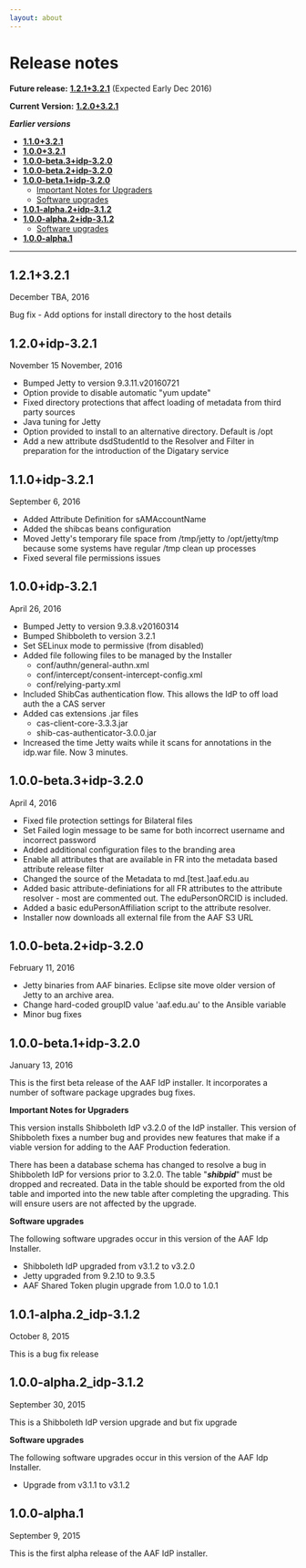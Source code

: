 ```yaml
---
layout: about
---
```


# Release notes

**Future release:** [**1.2.1+3.2.1**](#1.2.1) (Expected Early Dec 2016)

**Current Version:** [**1.2.0+3.2.1**](#1.2.0)

***Earlier versions***

- [**1.1.0+3.2.1**](#1.1.0)
- [**1.0.0+3.2.1**](#1.0.0)
- [**1.0.0-beta.3+idp-3.2.0**](#1.0.0-beta.3)
- [**1.0.0-beta.2+idp-3.2.0**](#1.0.0-beta.2)
- [**1.0.0-beta.1+idp-3.2.0**](#1.0.0-beta.1)
  - [Important Notes for Upgraders](#1.0.0-beta-notes)
  - [Software upgrades](#1.1.0-beta-software)
- [**1.0.1-alpha.2+idp-3.1.2**](1.0.1-alpha.2)
- [**1.0.0-alpha.2+idp-3.1.2**](1.0.0-alpha.2)
  - [Software upgrades](#1.0.0-alpha.2-software)
- [**1.0.0-alpha.1**](1.0.0-alpha.1)

----------
## <a name="1.2.1"></a>1.2.1+3.2.1 ##

December TBA, 2016

Bug fix - Add options for install directory to the host details


## <a name="1.2.0"></a>1.2.0+idp-3.2.1 ##

November 15 November, 2016

- Bumped Jetty to version 9.3.11.v20160721 
- Option provide to disable automatic "yum update"
- Fixed directory protections that affect loading of metadata from third party sources
- Java tuning for Jetty
- Option provided to install to an alternative directory. Default is /opt
- Add a new attribute dsdStudentId to the Resolver and Filter in preparation for the introduction of the Digatary service

## <a name="1.1.0"></a>1.1.0+idp-3.2.1 ##

September 6, 2016

- Added Attribute Definition for sAMAccountName
- Added the shibcas beans configuration
- Moved Jetty's temporary file space from /tmp/jetty to /opt/jetty/tmp because some systems have regular /tmp clean up processes
- Fixed several file permissions issues


## <a name="1.0.0"></a>1.0.0+idp-3.2.1 ##

April 26, 2016


- Bumped Jetty to version 9.3.8.v20160314
- Bumped Shibboleth to version 3.2.1
- Set SELinux mode to permissive (from disabled)
- Added file following files to be managed by the Installer
    - conf/authn/general-authn.xml
    - conf/intercept/consent-intercept-config.xml 
    - conf/relying-party.xml 
- Included ShibCas authentication flow. This allows the IdP to off load auth the a CAS server
- Added cas extensions .jar files
    - cas-client-core-3.3.3.jar
    - shib-cas-authenticator-3.0.0.jar
- Increased the time Jetty waits while it scans for annotations in the idp.war file. Now 3 minutes.


## <a name="1.0.0-beta.3"></a>1.0.0-beta.3+idp-3.2.0 ##

April 4, 2016

- Fixed file protection settings for Bilateral files
- Set Failed login message to be same for both incorrect username and incorrect password
- Added additional configuration files to the branding area
- Enable all attributes that are available in FR into the metadata based attribute release filter
- Changed the source of the Metadata to md.[test.]aaf.edu.au 
- Added basic attribute-definiations for all FR attributes to the attribute resolver - most are commented out. The eduPersonORCID is included.
- Added a basic eduPersonAffiliation script to the attribute resolver.
- Installer now downloads all external file from the AAF S3 URL

## <a name="1.0.0-beta.2"></a>1.0.0-beta.2+idp-3.2.0 ##

February 11, 2016

- Jetty binaries from AAF binaries. Eclipse site move older version of Jetty to an archive area.
-  Change hard-coded groupID value 'aaf.edu.au' to the Ansible variable
-  Minor bug fixes 

## <a name="1.0.0-beta.1"></a>1.0.0-beta.1+idp-3.2.0 ##

January 13, 2016

This is the first beta release of the AAF IdP installer. It incorporates a number of software package upgrades bug fixes.

<a name="1.0.0-beta-notes"></a>**Important Notes for Upgraders**

This version installs Shibboleth IdP v3.2.0 of the IdP installer. This version of Shibboleth fixes a number bug and provides new features that make if a viable version for adding to the AAF Production federation.

There has been a database schema has changed to resolve a bug in Shibboleth IdP for versions prior to 3.2.0. The table "***shibpid***" must be dropped and recreated. Data in the table should be exported from the old table and imported into the new table after completing the upgrading. This will ensure users are not affected by the upgrade.

<a name="1.1.0-beta-software"></a>**Software upgrades**

The following software upgrades occur in this version of the AAF Idp Installer.

- Shibboleth IdP upgraded from v3.1.2 to v3.2.0
- Jetty upgraded from 9.2.10 to 9.3.5
- AAF Shared Token plugin upgrade from 1.0.0 to 1.0.1


## <a name="1.0.1-alpha.2"></a>1.0.1-alpha.2_idp-3.1.2

October 8, 2015

This is a bug fix release

## <a name="1.0.0-alpha.2"></a>1.0.0-alpha.2_idp-3.1.2

September 30, 2015

This is a Shibboleth IdP version upgrade and but fix upgrade

<a name="1.0.0-alpha.2-software"></a>**Software upgrades**

The following software upgrades occur in this version of the AAF Idp Installer.

- Upgrade from v3.1.1 to v3.1.2

## <a name="1.0.0-alpha.1"></a>1.0.0-alpha.1

September 9, 2015

This is the first alpha release of the AAF IdP installer.